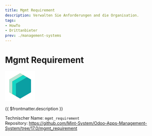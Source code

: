 ```yaml
---
title: Mgmt Requirement
description: Verwalten Sie Anforderungen and die Organisation.
tags:
- HowTo
- Drittanbieter
prev: ./management-systems
---
```


# Mgmt Requirement
![icon_oms_box](attachments/icons_odoo_mint_system.png)

{{ $frontmatter.description }}

Technischer Name: `mgmt_requirement`\
Repository: <https://github.com/Mint-System/Odoo-Apps-Management-System/tree/17.0/mgmt_requirement>